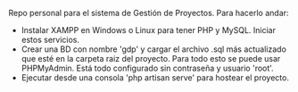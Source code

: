 Repo personal para el sistema de Gestión de Proyectos. Para hacerlo andar:

- Instalar XAMPP en Windows o Linux para tener PHP y MySQL. Iniciar estos servicios.
- Crear una BD con nombre 'gdp' y cargar el archivo .sql más actualizado que esté en la carpeta raiz del proyecto. Para todo esto se puede usar PHPMyAdmin. Está todo configurado sin contraseña y usuario 'root'.
- Ejecutar desde una consola 'php artisan serve' para hostear el proyecto.
